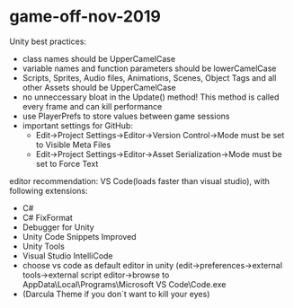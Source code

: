 # game-off-nov-2019

Unity best practices:

- class names should be UpperCamelCase
- variable names and function parameters should be lowerCamelCase
- Scripts, Sprites, Audio files, Animations, Scenes, Object Tags and all other Assets should be UpperCamelCase
- no unneccessary bloat in the Update() method! This method is called every frame and can kill performance
- use PlayerPrefs to store values between game sessions
- important settings for GitHub:
	- Edit->Project Settings->Editor->Version Control->Mode must be set to Visible Meta Files
	- Edit->Project Settings->Editor->Asset Serialization->Mode must be set to Force Text

editor recommendation: VS Code(loads faster than visual studio), with following extensions:
- C#
- C# FixFormat
- Debugger for Unity
- Unity Code Snippets Improved
- Unity Tools
- Visual Studio IntelliCode
- choose vs code as default editor in unity (edit->preferences->external tools->external script editor->browse to
  AppData\Local\Programs\Microsoft VS Code\Code.exe
- (Darcula Theme if you don´t want to kill your eyes)
